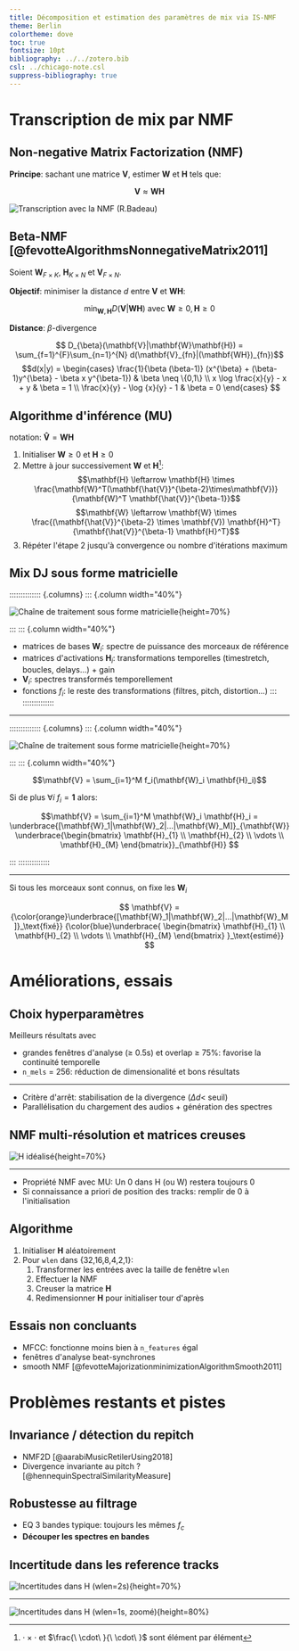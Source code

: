 ```yaml
---
title: Décomposition et estimation des paramètres de mix via IS-NMF
theme: Berlin
colortheme: dove
toc: true
fontsize: 10pt
bibliography: ../../zotero.bib
csl: ../chicago-note.csl
suppress-bibliography: true
---
```


# Transcription de mix par NMF

## Non-negative Matrix Factorization (NMF)

**Principe**: sachant une matrice $\mathbf{V}$, estimer $\mathbf{W}$ et $\mathbf{H}$ tels que:

$$\mathbf{V} \approx \mathbf{WH}$$

![Transcription avec la NMF (R.Badeau)](../2024-04-26/nmf-audio.png)

## Beta-NMF [@fevotteAlgorithmsNonnegativeMatrix2011]

Soient $\mathbf{W}_{F \times K}$, $\mathbf{H}_{K \times N}$ et $\mathbf{V}_{F \times N}$.

**Objectif**: minimiser la distance $d$ entre $\mathbf{V}$ et $\mathbf{W}\mathbf{H}$:

$$ \min_{\mathbf{W},\mathbf{H}} D(\mathbf{V}|\mathbf{W}\mathbf{H}) \text{ avec } \mathbf{W} \ge 0, \mathbf{H} \ge 0$$

**Distance**: $\beta$-divergence

$$ D_{\beta}(\mathbf{V}|\mathbf{W}\mathbf{H}) = \sum_{f=1}^{F}\sum_{n=1}^{N} d(\mathbf{V}_{fn}|(\mathbf{WH})_{fn})$$
$$d(x|y) =
\begin{cases}
\frac{1}{\beta (\beta-1)} (x^{\beta} + (\beta-1)y^{\beta} - \beta x y^{\beta-1}) & \beta \neq \{0,1\} \\
x \log \frac{x}{y} - x + y & \beta = 1 \\
\frac{x}{y} - \log {x}{y} - 1 & \beta = 0
\end{cases}
$$

## Algorithme d'inférence (MU)

notation: $\mathbf{\hat{V}}=\mathbf{WH}$

1. Initialiser $\mathbf{W} \geq 0$ et $\mathbf{H} \geq 0$
2. Mettre à jour successivement $\mathbf{W}$ et $\mathbf{H}$[^notation]:
$$\mathbf{H} \leftarrow \mathbf{H} \times \frac{\mathbf{W}^T(\mathbf{\hat{V}}^{\beta-2}\times\mathbf{V})}{\mathbf{W}^T \mathbf{\hat{V}}^{\beta-1}}$$
$$\mathbf{W} \leftarrow \mathbf{W} \times \frac{(\mathbf{\hat{V}}^{\beta-2} \times \mathbf{V}) \mathbf{H}^T}{\mathbf{\hat{V}}^{\beta-1} \mathbf{H}^T}$$
3. Répéter l'étape 2 jusqu'à convergence ou nombre d'itérations maximum

[^notation]: $\cdot \times \cdot$ et $\frac{\ \cdot\ }{\ \cdot\ }$ sont élément par élément

## Mix DJ sous forme matricielle

:::::::::::::: {.columns}
::: {.column width="40%"}

![Chaîne de traitement sous forme matricielle](../2024-04-26/nmf-djmix.png){height=70%}

:::
::: {.column width="40%"}

- matrices de bases $\mathbf{W}_i$: spectre de puissance des morceaux de référence
- matrices d'activations $\mathbf{H}_i$: transformations temporelles (timestretch, boucles, delays...) + gain
- $\mathbf{V}_i$: spectres transformés temporellement
- fonctions $f_i$: le reste des transformations (filtres, pitch, distortion...)
:::
::::::::::::::

---

:::::::::::::: {.columns}
::: {.column width="40%"}

![Chaîne de traitement sous forme matricielle](../2024-04-26/nmf-djmix.png){height=70%}

:::
::: {.column width="40%"}

$$\mathbf{V} = \sum_{i=1}^M f_i(\mathbf{W}_i \mathbf{H}_i)$$

Si de plus $\forall i \ f_i = \mathbf{1}$ alors:

$$\mathbf{V} = \sum_{i=1}^M \mathbf{W}_i \mathbf{H}_i
  = \underbrace{[\mathbf{W}_1|\mathbf{W}_2|...|\mathbf{W}_M]}_{\mathbf{W}}
  \underbrace{\begin{bmatrix}
    \mathbf{H}_{1} \\
    \mathbf{H}_{2} \\
    \vdots \\
    \mathbf{H}_{M}
  \end{bmatrix}}_{\mathbf{H}}
$$

:::
::::::::::::::

---

Si tous les morceaux sont connus, on fixe les $\mathbf{W}_i$

$$ \mathbf{V} = {\color{orange}\underbrace{[\mathbf{W}_1|\mathbf{W}_2|...|\mathbf{W}_M]}_\text{fixé}}
  {\color{blue}\underbrace{
    \begin{bmatrix}
    \mathbf{H}_{1} \\
    \mathbf{H}_{2} \\
    \vdots \\
    \mathbf{H}_{M}
  \end{bmatrix}
  }_\text{estimé}}
$$

<!-- ## Estimation des paramètres

**Volume relatif du morceau $i$ à la frame $n$**

$\approx$ ampltiude relative de la colonne $n$ de $\mathbf{H}_i$

$$g_i(n) = \frac{\sum_{k=1}^K (\mathbf{H}_i)_{kn}}{\sum_{k=1}^K \mathbf{H}_{kn}}$$

**Position dans le morceau $i$ à la frame $n$**

$\approx$ centre de masse de la colonne $n$ de $\mathbf{H}_i$

$$\tau_i(n) = \frac{\sum_{k=1}^K k(\mathbf{H}_i)_{kn}}{\sum_{k=1}^K (\mathbf{H}_i)_{kn}}$$ -->

# Améliorations, essais

## Choix hyperparamètres

Meilleurs résultats avec

- grandes fenêtres d'analyse ($\geq$ 0.5s) et overlap $\geq$ 75%: favorise la continuité temporelle
- `n_mels` = 256: réduction de dimensionalité et bons résultats

---

- Critère d'arrêt: stabilisation de la divergence ($\Delta d <$ seuil)
- Parallélisation du chargement des audios + génération des spectres

## NMF multi-résolution et matrices creuses

![H idéalisé](creuse.png){height=70%}

---

- Propriété NMF avec MU: Un 0 dans H (ou W) restera toujours 0
- Si connaissance a priori de position des tracks: remplir de 0 à l'initialisation

## Algorithme

1. Initialiser $\mathbf{H}$ aléatoirement
2. Pour `wlen` dans {32,16,8,4,2,1}:
   1. Transformer les entrées avec la taille de fenêtre `wlen`
   2. Effectuer la NMF
   3. Creuser la matrice $\mathbf{H}$
   4. Redimensionner $\mathbf{H}$ pour initialiser tour d'après

## Essais non concluants

- MFCC: fonctionne moins bien à `n_features` égal
- fenêtres d'analyse beat-synchrones
- smooth NMF [@fevotteMajorizationminimizationAlgorithmSmooth2011]

# Problèmes restants et pistes

## Invariance / détection du repitch

- NMF2D [@aarabiMusicRetilerUsing2018]
- Divergence invariante au pitch ? [@hennequinSpectralSimilarityMeasure]

## Robustesse au filtrage

- EQ 3 bandes typique: toujours les mêmes $f_c$
- **Découper les spectres en bandes**

## Incertitude dans les reference tracks

![Incertitudes dans H (`wlen`=2s)](image.png){height=70%}

---

![Incertitudes dans H (`wlen`=1s, zoomé)](image-2.png){height=80%}

<!-- 
## Complexité

Complexité en O(n frames du mix $\times$ n frames des tracks $\times$ n features)$
- réduction du nombre de features: utilisation de mel-spectrogramme

## Complexité

- **complexité mémoire**
  - NMF en mini-batchs [@cichockiFastLocalAlgorithms2009]
- **complexité de calcul**
  - NMF multi-résolution [@leplatMultiResolutionBetaDivergenceNMF2022]
  - Essayer d'autres représentations spectrales
  - Utiliser la connaissance a priori de position approximative des morceaux dans le mix

## Robustesse

- Convergence de $\mathbf{H}$ vers la forme voulue
  - influencer par l'initialisation (pour l'instant aléatoire)
  - régularisation [@fevotteSingleChannelAudioSource2018a;@fevotteMajorizationminimizationAlgorithmSmooth2011]
  - traiter $\mathbf{H}$ entre chaque itération [@driedgerLETITBEE2015]

## Estimation ou robustesse aux effets supplémentaires

- invariance au pitch: NMF2D [@aarabiMusicRetilerUsing2018]
- estimation aveugle des $f_i$ ? -->
